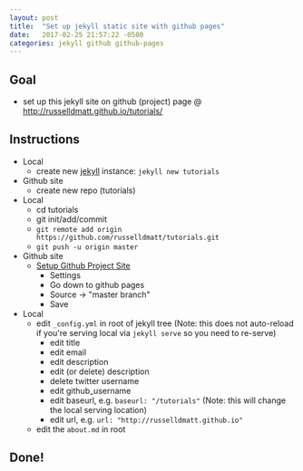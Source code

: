 ```yaml
---
layout: post
title:  "Set up jekyll static site with github pages"
date:   2017-02-25 21:57:22 -0500
categories: jekyll github github-pages
---
```


## Goal ##
- set up this jekyll site on github (project) page @ http://russelldmatt.github.io/tutorials/

## Instructions ##
- Local
  - create new [jekyll](https://jekyllrb.com/) instance: `jekyll new tutorials` 
- Github site
  - create new repo (tutorials)
- Local
  - cd tutorials
  - git init/add/commit
  - `git remote add origin https://github.com/russelldmatt/tutorials.git`
  - `git push -u origin master`
- Github site
  - [Setup Github Project Site](https://pages.github.com/)
    - Settings
    - Go down to github pages
    - Source -> "master branch"
    - Save
- Local
  - edit `_config.yml` in root of jekyll tree (Note: this does not auto-reload if you're serving local via `jekyll serve` so you need to re-serve)
    - edit title
    - edit email
    - edit description
    - edit (or delete) description
    - delete twitter username
    - edit github_username
    - edit baseurl, e.g. `baseurl: "/tutorials"` (Note: this will change the local serving location)
    - edit url, e.g. `url: "http://russelldmatt.github.io"`
  - edit the `about.md` in root
  
## Done! ##
